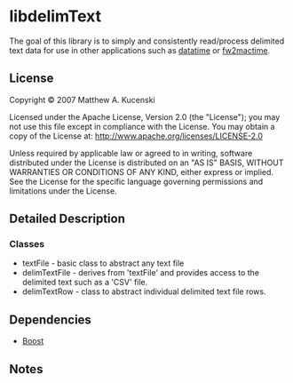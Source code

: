 libdelimText
============
The goal of this library is to simply and consistently read/process delimited text data for use in other applications such as [datatime](https://github.com/mkucenski/datatime) or [fw2mactime](https://github.com/mkucenski/fw2mactime).

License
-------
Copyright &copy; 2007 Matthew A. Kucenski

Licensed under the Apache License, Version 2.0 (the "License");
you may not use this file except in compliance with the License.
You may obtain a copy of the License at: http://www.apache.org/licenses/LICENSE-2.0

Unless required by applicable law or agreed to in writing, software
distributed under the License is distributed on an "AS IS" BASIS,
WITHOUT WARRANTIES OR CONDITIONS OF ANY KIND, either express or implied.
See the License for the specific language governing permissions and
limitations under the License.

Detailed Description
--------------------

### Classes
* textFile - basic class to abstract any text file
* delimTextFile - derives from 'textFile' and provides access to the delimited text such as a 'CSV' file.
* delimTextRow - class to abstract individual delimited text file rows.

Dependencies
------------
* [Boost](http://www.boost.org)

Notes
-----
